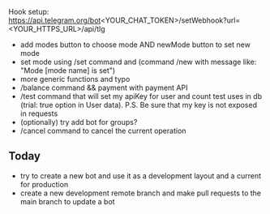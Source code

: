 Hook setup: https://api.telegram.org/bot<YOUR_CHAT_TOKEN>/setWebhook?url=<YOUR_HTTPS_URL>/api/tlg

- add modes button to choose mode AND newMode button to set new mode
- set mode using /set command and (command /new with message like: "Mode [mode name] is set")
- more generic functions and typo
- /balance command && payment with payment API
- /test command that will set my apiKey for user and count test uses in db (trial: true option in User data). P.S. Be sure that my key is not exposed in requests
- (optionally) try add bot for groups?
- /cancel command to cancel the current operation

## Today

- try to create a new bot and use it as a development layout and a current for production
- create a new development remote branch and make pull requests to the main branch to update a bot
